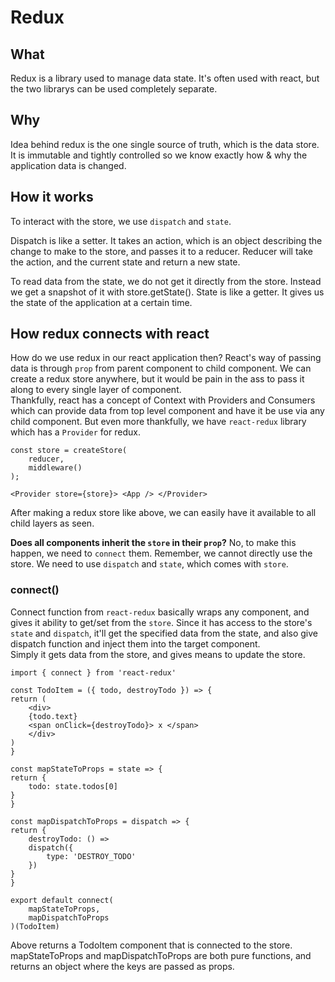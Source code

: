 # Redux

## What
Redux is a library used to manage data state. It's often used with react, but the two librarys can be used completely separate.  

## Why
Idea behind redux is the one single source of truth, which is the data store. It is immutable and tightly controlled so we know exactly how & why the application data is changed.

##  How it works
To interact with the store, we use `dispatch` and `state`.  

Dispatch is like a setter. It takes an action, which is an object describing the change to make to the store, and passes it to a reducer. 
Reducer will take the action, and the current state and return a new state.  

To read data from the state, we do not get it directly from the store. Instead we get a snapshot of it with store.getState().
State is like a getter. It gives us the state of the application at a certain time.

## How redux connects with react

How do we use redux in our react application then? React's way of passing data is through `prop` from parent component to child component. We can create a redux store anywhere, but it would be pain in the ass to pass it along to every single layer of component.  
Thankfully, react has a concept of Context with Providers and Consumers which can provide data from top level component and have it be use via any child component.  But even more thankfully, we have `react-redux` library which has a `Provider` for redux.

    const store = createStore(
        reducer,
        middleware()
    );

    <Provider store={store}> <App /> </Provider>

After making a redux store like above, we can easily have it available to all child layers as seen.

**Does all components inherit the `store` in their `prop`?**
No, to make this happen, we need to `connect` them.
Remember, we cannot directly use the store. We need to use `dispatch` and `state`, which comes with `store`.

### connect()
Connect function from `react-redux` basically wraps any component, and gives it ability to get/set from the `store`. Since it has access to the store's `state` and `dispatch`, it'll get the specified data from the state, and also give dispatch function and inject them into the target component.   
Simply it gets data from the store, and gives means to update the store.  

    import { connect } from 'react-redux'

    const TodoItem = ({ todo, destroyTodo }) => {
    return (
        <div>
        {todo.text}
        <span onClick={destroyTodo}> x </span>
        </div>
    )
    }

    const mapStateToProps = state => {
    return {
        todo: state.todos[0]
    }
    }

    const mapDispatchToProps = dispatch => {
    return {
        destroyTodo: () =>
        dispatch({
            type: 'DESTROY_TODO'
        })
    }
    }

    export default connect(
        mapStateToProps,
        mapDispatchToProps
    )(TodoItem)

Above returns a TodoItem component that is connected to the store. 
mapStateToProps and mapDispatchToProps are both pure functions, and returns an object where the keys are passed as props.
